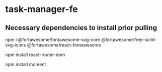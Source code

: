 # task-manager-fe

## Necessary dependencies to install prior pulling

npm i @fortawesome/fontawesome-svg-core @fortawesome/free-solid-svg-icons @fortawesome/react-fontawesome 

npm install react-router-dom

npm install moment
